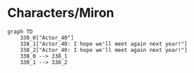# Characters/Miron


```mermaid
graph TD
    338_0["Actor_40"]
    338_1["Actor_40: I hope we'll meet again next year!"]
    338_2["Actor_40: I hope we'll meet again next year!"]
    338_0 --> 338_1
    338_1 --> 338_2
```